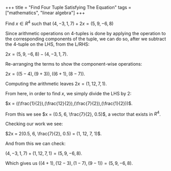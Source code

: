 +++
title = "Find Four Tuple Satisfying The Equation"
tags = ["mathematics", "linear algebra"]
+++

Find $x \in R^4$ such that $(4, -3, 1, 7) + 2x = (5, 9, -6, 8)$

Since arithmetic operations on 4-tuples is done by applying the operation to the
corresponding components of the tuple, we can do so, after we subtract the 4-tuple on the LHS, from the L/RHS:

$2x = (5, 9, -6, 8) - (4, -3, 1, 7)$.

Re-arranging the terms to show the component-wise operations:

$2x = ((5 - 4), (9 + 3)), ((6 + 1), (8 - 7))$.

Computing the arithmetic leaves $2x = (1, 12, 7, 1)$.

From here, in order to find $x$, we simply divide the LHS by $2$:

$x = ((\frac{1}{2}),(\frac{12}{2}),(\frac{7}{2}),(\frac{1}{2}))$.

From this we see $x = (0.5, 6, \frac{7}{2}, 0.5)$, a vector that exists in $R^4$.

Checking our work we see:

$2x = 2(0.5, 6, \frac{7}{2}, 0.5) = (1, 12, 7, 1)$.

And from this we can check:

$(4, -3, 1, 7) + (1, 12, 7, 1) = (5, 9, -6, 8)$.

Which gives us $((4 + 1),(12 - 3),(1 - 7),(9 - 1)) = (5, 9, -6, 8)$.
